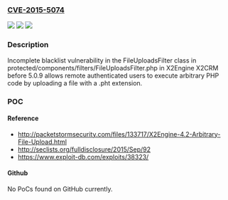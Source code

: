 ### [CVE-2015-5074](https://cve.mitre.org/cgi-bin/cvename.cgi?name=CVE-2015-5074)
![](https://img.shields.io/static/v1?label=Product&message=n%2Fa&color=blue)
![](https://img.shields.io/static/v1?label=Version&message=n%2Fa&color=blue)
![](https://img.shields.io/static/v1?label=Vulnerability&message=n%2Fa&color=brighgreen)

### Description

Incomplete blacklist vulnerability in the FileUploadsFilter class in protected/components/filters/FileUploadsFilter.php in X2Engine X2CRM before 5.0.9 allows remote authenticated users to execute arbitrary PHP code by uploading a file with a .pht extension.

### POC

#### Reference
- http://packetstormsecurity.com/files/133717/X2Engine-4.2-Arbitrary-File-Upload.html
- http://seclists.org/fulldisclosure/2015/Sep/92
- https://www.exploit-db.com/exploits/38323/

#### Github
No PoCs found on GitHub currently.

